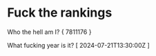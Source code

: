 # Fuck the rankings

Who the hell am I?
{ 7811176 }

What fucking year is it?
[ 2024-07-21T13:30:00Z ]
